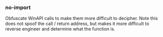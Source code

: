 ### no-import
Obfuscate WinAPI calls to make them more difficult to decipher. Note this does not spoof the call / return address, but makes it more difficult to reverse engineer and determine what the function is.
